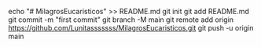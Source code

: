 echo "# MilagrosEucaristicos" >> README.md
git init
git add README.md
git commit -m "first commit"
git branch -M main
git remote add origin https://github.com/Lunitasssssss/MilagrosEucaristicos.git
git push -u origin main